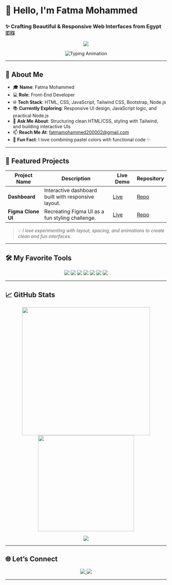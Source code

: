 # 👋 Hello, I'm Fatma Mohammed

### ✨ Crafting Beautiful & Responsive Web Interfaces from Egypt 🇪🇬
<p align="center">
  <img src="https://capsule-render.vercel.app/api?type=waving&color=F9A8D4&height=120&section=header&text=Welcome%20to%20My%20Space%20🌸&fontSize=30&fontAlign=50&fontColor=ffffff" />
</p>


<p align="center">
  <img src="https://readme-typing-svg.herokuapp.com?font=Fira+Code&size=26&pause=800&color=F472B6&center=true&vCenter=true&width=700&lines=Front-End+Developer+💻;Turning+Designs+into+Live+Websites;Passionate+about+clean+UI+%26+UX+🎨;Always+Learning+and+Building!" alt="Typing Animation" />
</p>

---

## 🌸 About Me

- 🎓 **Name**: Fatma Mohammed  
- 💻 **Role**: Front-End Developer  
- 🌐 **Tech Stack**: HTML, CSS, JavaScript, Tailwind CSS, Bootstrap, Node.js  
- 📚 **Currently Exploring**: Responsive UI design, JavaScript logic, and practical Node.js  
- 💬 **Ask Me About**: Structuring clean HTML/CSS, styling with Tailwind, and building interactive UIs  
- 📫 **Reach Me At**: fatmamohammed200002@gmail.com  
- 💖 **Fun Fact**: I love combining pastel colors with functional code ✨

---

## 💼 Featured Projects

| Project Name | Description | Live Demo | Repository |
|--------------|-------------|-----------|------------|
| **Dashboard** | Interactive dashboard built with responsive layout. | [Live](https://fatma-urs.github.io/Dashboard/) | [Repo](https://github.com/Fatma-urs/Dashboard) |
| **Figma Clone UI** | Recreating Figma UI as a fun styling challenge. | [Live](https://fatma-urs.github.io/H.W/) | [Repo](https://github.com/Fatma-urs/H.W) |

> 💡 *I love experimenting with layout, spacing, and animations to create clean and fun interfaces.*

---

## 🛠️ My Favorite Tools

<p align="center">
  <img src="https://img.shields.io/badge/HTML5-E34F26?style=for-the-badge&logo=html5&logoColor=white" />
  <img src="https://img.shields.io/badge/CSS3-1572B6?style=for-the-badge&logo=css3&logoColor=white" />
  <img src="https://img.shields.io/badge/JavaScript-F7DF1E?style=for-the-badge&logo=javascript&logoColor=black" />
  <img src="https://img.shields.io/badge/Tailwind-38B2AC?style=for-the-badge&logo=tailwind-css&logoColor=white" />
  <img src="https://img.shields.io/badge/Bootstrap-7952B3?style=for-the-badge&logo=bootstrap&logoColor=white" />
  <img src="https://img.shields.io/badge/Node.js-339933?style=for-the-badge&logo=nodedotjs&logoColor=white" />
  <img src="https://img.shields.io/badge/Git-F05032?style=for-the-badge&logo=git&logoColor=white" />
</p>

---

## 📈 GitHub Stats

<p align="center">
  <img src="https://github-readme-stats.vercel.app/api?username=Fatma-urs&show_icons=true&theme=rose_pine&hide_border=true" width="400" />
  <img src="https://github-readme-stats.vercel.app/api/top-langs/?username=Fatma-urs&layout=compact&theme=rose_pine&hide_border=true" width="300" />
</p>
<p align="center">
  <img src="https://github-readme-streak-stats.herokuapp.com/?user=Fatma-urs&theme=rose_pine&hide_border=true" />
</p>

---

## 🌐 Let’s Connect

<p align="center">
  <a href="mailto:fatmamohammed200002@gmail.com">
    <img src="https://img.shields.io/badge/Gmail-D14836?style=for-the-badge&logo=gmail&logoColor=white" />
  </a>
  <a href="https://www.linkedin.com/in/fatma-mohammed-968548327" target="_blank">
    <img src="https://img.shields.io/badge/LinkedIn-0077B5?style=for-the-badge&logo=linkedin&logoColor=white" />
  </a>
</p>


---

